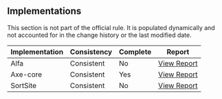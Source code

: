 ## Implementations

This section is not part of the official rule. It is populated dynamically and 
not accounted for in the change history or the last modified date.

| Implementation | Consistency          | Complete | Report
|----------------|----------------------|----------|-------------
| Alfa           | Consistent           | No       | [View Report](https://act-rules.github.io/implementation/alfa#id-73f2c2)
| Axe-core       | Consistent           | Yes      | [View Report](https://act-rules.github.io/implementation/axe-core#id-73f2c2)
| SortSite       | Consistent           | No       | [View Report](https://act-rules.github.io/implementation/sortsite#id-73f2c2)
